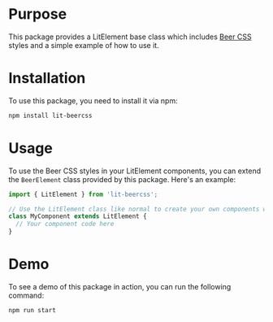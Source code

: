 # Purpose

This package provides a LitElement base class which includes [Beer CSS](https://www.beercss.com/) styles and a simple example of how to use it.

# Installation

To use this package, you need to install it via npm:

```bash
npm install lit-beercss
```

# Usage

To use the Beer CSS styles in your LitElement components, you can extend the `BeerElement` class provided by this package. Here's an example:

```javascript
import { LitElement } from 'lit-beercss';

// Use the LitElement class like normal to create your own components with Beer CSS styles.
class MyComponent extends LitElement {
  // Your component code here
}
```

# Demo

To see a demo of this package in action, you can run the following command:

```bash
npm run start
```